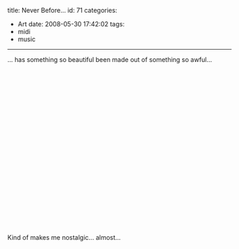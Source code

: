 title: Never Before...
id: 71
categories:
  - Art
date: 2008-05-30 17:42:02
tags:
  - midi
  - music
---

... has something so beautiful been made out of something so awful...

<object width="425" height="355">
  <param name="movie" value="http://www.youtube.com/v/dsU3B0W3TMs" />
  <param name="wmode" value="transparent" />
  <embed src="http://www.youtube.com/v/dsU3B0W3TMs" type="application/x-shockwave-flash" wmode="transparent" width="425" height="355" />
</object>

Kind of makes me nostalgic... almost...
